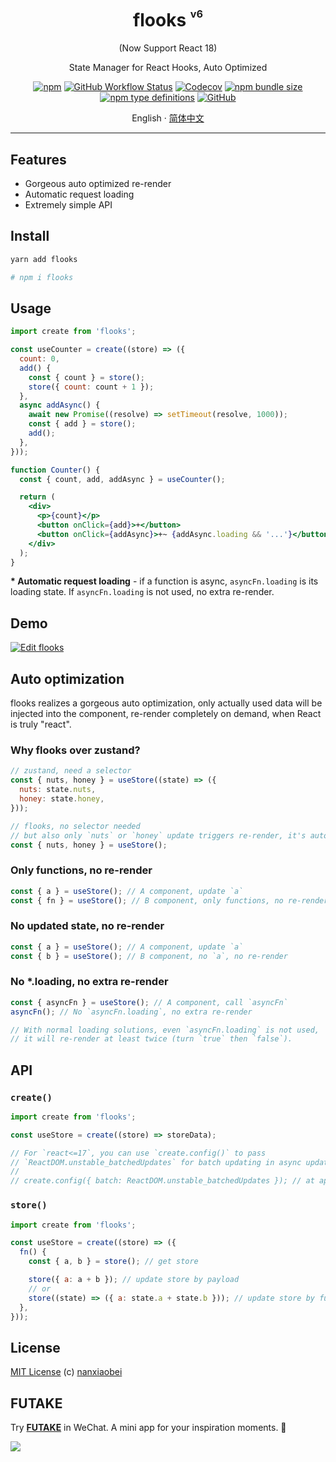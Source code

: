 <div align="center">
<h1>flooks <sup><sup><sub>v6</sub></sup></sup></h1>

(Now Support React 18)

State Manager for React Hooks, Auto Optimized

[![npm](https://img.shields.io/npm/v/flooks?style=flat-square)](https://www.npmjs.com/package/flooks)
[![GitHub Workflow Status](https://img.shields.io/github/actions/workflow/status/nanxiaobei/flooks/test.yml?branch=main&style=flat-square)](https://github.com/nanxiaobei/flooks/actions/workflows/test.yml)
[![Codecov](https://img.shields.io/codecov/c/github/nanxiaobei/flooks?style=flat-square)](https://codecov.io/gh/nanxiaobei/flooks)
[![npm bundle size](https://img.shields.io/bundlephobia/minzip/flooks?style=flat-square)](https://bundlephobia.com/result?p=flooks)
[![npm type definitions](https://img.shields.io/npm/types/typescript?style=flat-square)](https://github.com/nanxiaobei/flooks/blob/main/src/index.ts)
[![GitHub](https://img.shields.io/github/license/nanxiaobei/flooks?style=flat-square)](https://github.com/nanxiaobei/flooks/blob/main/LICENSE)

English · [简体中文](./README.zh-CN.md)

</div>

---

## Features

- Gorgeous auto optimized re-render
- Automatic request loading
- Extremely simple API

## Install

```sh
yarn add flooks

# npm i flooks
```

## Usage

```jsx
import create from 'flooks';

const useCounter = create((store) => ({
  count: 0,
  add() {
    const { count } = store();
    store({ count: count + 1 });
  },
  async addAsync() {
    await new Promise((resolve) => setTimeout(resolve, 1000));
    const { add } = store();
    add();
  },
}));

function Counter() {
  const { count, add, addAsync } = useCounter();

  return (
    <div>
      <p>{count}</p>
      <button onClick={add}>+</button>
      <button onClick={addAsync}>+~ {addAsync.loading && '...'}</button>
    </div>
  );
}
```

**\* Automatic request loading** - if a function is async, `asyncFn.loading` is its loading state. If `asyncFn.loading` is not used, no extra re-render.

## Demo

[![Edit flooks](https://codesandbox.io/static/img/play-codesandbox.svg)](https://codesandbox.io/s/flooks-gqye5?file=/src/Home.jsx)

## Auto optimization

flooks realizes a gorgeous auto optimization, only actually used data will be injected into the component, re-render completely on demand, when React is truly "react".

### Why flooks over zustand?

```js
// zustand, need a selector
const { nuts, honey } = useStore((state) => ({
  nuts: state.nuts,
  honey: state.honey,
}));

// flooks, no selector needed
// but also only `nuts` or `honey` update triggers re-render, it's automatic!
const { nuts, honey } = useStore();
```

### Only functions, no re-render

```js
const { a } = useStore(); // A component, update `a`
const { fn } = useStore(); // B component, only functions, no re-render
```

### No updated state, no re-render

```js
const { a } = useStore(); // A component, update `a`
const { b } = useStore(); // B component, no `a`, no re-render
```

### No \*.loading, no extra re-render

```js
const { asyncFn } = useStore(); // A component, call `asyncFn`
asyncFn(); // No `asyncFn.loading`, no extra re-render

// With normal loading solutions, even `asyncFn.loading` is not used,
// it will re-render at least twice (turn `true` then `false`).
```

## API

### `create()`

```js
import create from 'flooks';

const useStore = create((store) => storeData);

// For `react<=17`, you can use `create.config()` to pass
// `ReactDOM.unstable_batchedUpdates` for batch updating in async updates.
//
// create.config({ batch: ReactDOM.unstable_batchedUpdates }); // at app entry
```

### `store()`

```js
import create from 'flooks';

const useStore = create((store) => ({
  fn() {
    const { a, b } = store(); // get store

    store({ a: a + b }); // update store by payload
    // or
    store((state) => ({ a: state.a + state.b })); // update store by function
  },
}));
```

## License

[MIT License](https://github.com/nanxiaobei/flooks/blob/main/LICENSE) (c) [nanxiaobei](https://lee.so/)

## FUTAKE

Try [**FUTAKE**](https://sotake.com/futake) in WeChat. A mini app for your inspiration moments. 🌈

![](https://s3.bmp.ovh/imgs/2022/07/21/452dd47aeb790abd.png)
